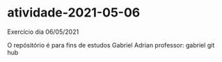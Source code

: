 # atividade-2021-05-06
Exercício dia 06/05/2021

O repósitório é para fins de estudos Gabriel Adrian 
professor: gabriel git hub
